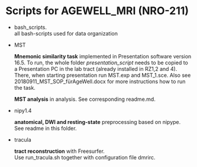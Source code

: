 # Scripts for AGEWELL_MRI (NRO-211)

* bash_scripts.  
  all bash-scripts used for data organization

* MST
  
  **Mnemonic similarity task** implemented in Presentation software version 16.5.
   To run, the whole folder *presentation_script* needs to be copied to a Presentation PC in the lab tract (already installed in RZ1,2 and 4).  
   There, when starting presentation run MST.exp and MST_1.sce. Also see 20180911_MST_SOP_fürAgeWell.docx for more instructions how to run the task.

  **MST analysis** in analysis. See corresponding readme.md. 

* nipy1.4

  **anatomical, DWI and resting-state** preprocessing based on nipype.  
   See readme in this folder.

* tracula
  
  **tract reconstruction** with Freesurfer.  
  Use run_tracula.sh together with configuration file dmrirc.

